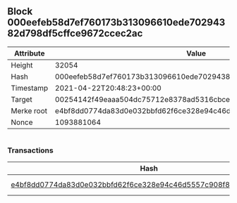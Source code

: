 ## Block 000eefeb58d7ef760173b313096610ede70294382d798df5cffce9672ccec2ac

Attribute | Value
--- | ---
Height | 32054
Hash | 000eefeb58d7ef760173b313096610ede70294382d798df5cffce9672ccec2ac
Timestamp | 2021-04-22T20:48:23+00:00
Target | 00254142f49eaaa504dc75712e8378ad5316cbcead634704b3734b6271167cc4
Merke root | e4bf8dd0774da83d0e032bbfd62f6ce328e94c46d5557c908f88563ed2b6aa10
Nonce | 1093881064

```

```

### Transactions

Hash | Amount
--- | ---
[e4bf8dd0774da83d0e032bbfd62f6ce328e94c46d5557c908f88563ed2b6aa10](e4bf8dd0774da83d0e032bbfd62f6ce328e94c46d5557c908f88563ed2b6aa10.md) | 10.00000000 SKEPTI 
